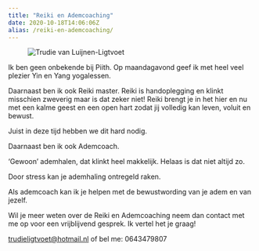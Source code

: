```yaml
---
title: "Reiki en Ademcoaching"
date: 2020-10-18T14:06:06Z
alias: /reiki-en-ademcoaching/
---
```

<!-- wp:image {"id":2705,"align":"right"} -->
<div class="wp-block-image"><figure class="alignright"><img src="https://res.cloudinary.com/piith/image/upload/2020/10/FC39F4F2778A4F18B005EF9EC5B0FFBD.jpg" alt="Trudie van Luijnen-Ligtvoet" class="wp-image-2705"/></figure></div>
<!-- /wp:image -->

<!-- wp:paragraph -->
<p>Ik ben geen onbekende bij Piith. Op maandagavond geef ik met heel veel plezier Yin en Yang yogalessen.</p>
<!-- /wp:paragraph -->

<!-- wp:paragraph -->
<p>Daarnaast ben ik ook Reiki master. Reiki is handoplegging en klinkt misschien zweverig maar is dat zeker niet! Reiki  brengt je in het hier en nu met een kalme geest en een open hart zodat  jij volledig kan leven, voluit en bewust.</p>
<!-- /wp:paragraph -->

<!-- wp:paragraph -->
<p>Juist in deze tijd hebben we dit hard nodig.</p>
<!-- /wp:paragraph -->

<!-- wp:paragraph -->
<p>Daarnaast ben ik ook Ademcoach.  </p>
<!-- /wp:paragraph -->

<!-- wp:paragraph -->
<p>‘Gewoon’ ademhalen, dat klinkt heel makkelijk. Helaas is dat niet altijd zo.</p>
<!-- /wp:paragraph -->

<!-- wp:paragraph -->
<p>Door stress kan je ademhaling ontregeld raken. &nbsp;</p>
<!-- /wp:paragraph -->

<!-- wp:paragraph -->
<p>Als ademcoach kan ik je helpen met de bewustwording van je adem en van jezelf.</p>
<!-- /wp:paragraph -->

<!-- wp:paragraph -->
<p>Wil je meer weten over de Reiki en Ademcoaching neem dan contact met  me op voor een vrijblijvend gesprek. Ik vertel het je graag!</p>
<!-- /wp:paragraph -->

<!-- wp:paragraph -->
<p><a href="mailto:trudieligtvoet@hotmail.nl" target="_blank" rel="noreferrer noopener">trudieligtvoet@hotmail.nl</a> of bel me: 0643479807</p>
<!-- /wp:paragraph -->